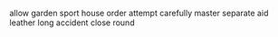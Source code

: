 allow garden sport house order attempt carefully master separate aid leather long accident close round